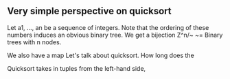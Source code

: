 ## Very simple perspective on quicksort

Let a1, ..., an be a sequence of integers. Note that the ordering of these numbers induces an obvious
binary tree. We get a bijection Z^n/~ ~= Binary trees with n nodes.

We also have a map 
Let's talk about quicksort. How long does the 

Quicksort takes in tuples from the left-hand side, 
